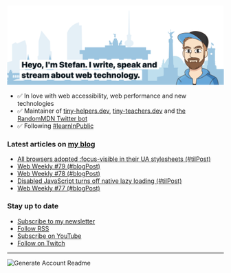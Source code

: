<img alt="Heyo, I'm Stefan. I write and speak about web technology." src="https://raw.githubusercontent.com/stefanjudis/stefanjudis/main/screenshot.png">

- ✅ In love with web accessibility, web performance and new technologies
- ✅ Maintainer of [tiny-helpers.dev](https://tiny-helpers.dev), [tiny-teachers.dev](https://tiny-teachers.dev/) and [the RandomMDN Twitter bot](https://twitter.com/randomMDN)
- ✅ Following [#learnInPublic](https://www.stefanjudis.com/today-i-learned/)
### Latest articles on [my blog](https://www.stefanjudis.com)

<!-- BLOG-POST-LIST:START -->
- [All browsers adopted :focus-visible in their UA stylesheets &lpar;#tilPost&rpar;](https://www.stefanjudis.com/today-i-learned/all-browsers-adopted-focus-visible-in-their-ua-stylesheets/)
- [Web Weekly #79 &lpar;#blogPost&rpar;](https://www.stefanjudis.com/blog/web-weekly-79/)
- [Web Weekly #78 &lpar;#blogPost&rpar;](https://www.stefanjudis.com/blog/web-weekly-78/)
- [Disabled JavaScript turns off native lazy loading &lpar;#tilPost&rpar;](https://www.stefanjudis.com/today-i-learned/disabled-javascript-turns-off-native-lazy-loading/)
- [Web Weekly #77 &lpar;#blogPost&rpar;](https://www.stefanjudis.com/blog/web-weekly-77/)
<!-- BLOG-POST-LIST:END -->

### Stay up to date

- [Subscribe to my newsletter](https://www.stefanjudis.com/newsletter/)
- [Follow RSS](https://www.stefanjudis.com/feeds/)
- [Subscribe on YouTube](https://youtube.com/c/stefanjudis)
- [Follow on Twitch](https://www.twitch.tv/stefanjudis)

---

![Generate Account Readme](https://github.com/stefanjudis/stefanjudis/workflows/Generate%20Account%20Readme/badge.svg)
